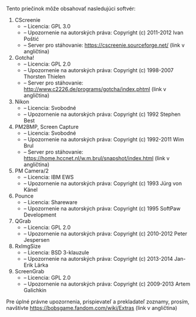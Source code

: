 Tento priečinok môže obsahovať nasledujúci softvér:

1. CScreenie
   - – Licencia: GPL 3.0
   - – Upozornenie na autorských práva: Copyright (c) 2011-2012 Ivan Poštić
   - – Server pro stáhovanie: https://cscreenie.sourceforge.net/ (link v angličtina)
2. Gotcha!
   - – Licencia: GPL 2.0
   - – Upozornenie na autorských práva: Copyright (c) 1998-2007 Thorsten Thielen
   - – Server pro stáhovanie: http://www.c2226.de/programs/gotcha/index.phtml (link v angličtina)
3. Nikon
   - – Licencia: Svobodné
   - – Upozornenie na autorských práva: Copyright (c) 1992 Stephen Best
4. PM2BMP, Screen Capture
   - – Licencia: Svobodné
   - – Upozornenie na autorských práva: Copyright (c) 1992-2011 Wim Brul
   - – Server pro stáhovanie: https://home.hccnet.nl/w.m.brul/snapshot/index.html (link v angličtina)
5. PM Camera/2
   - – Licencia: IBM EWS
   - – Upozornenie na autorských práva: Copyright (c) 1993 Jürg von Känel
6. Pounce
   - – Licencia: Shareware
   - – Upozornenie na autorských práva: Copyright (c) 1995 SoftPaw Development
7. QGrab
   - – Licencia: GPL 2.0
   - – Upozornenie na autorských práva: Copyright (c) 2010-2012 Peter Jespersen
8. RxImgSize
   - – Licencia: BSD 3-klauzule
   - – Upozornenie na autorských práva: Copyright (c) 2013-2014 Jan-Erik Lärka
9. ScreenGrab
   - – Licencia: GPL 2.0
   - – Upozornenie na autorských práva: Copyright (c) 2009-2013 Artem Galichkin

Pre úplné právne upozornenia, prispievateľ a prekladateľ zoznamy, prosím, navštívte https://bobsgame.fandom.com/wiki/Extras (link v angličtina)
